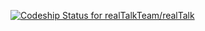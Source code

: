 [ ![Codeship Status for realTalkTeam/realTalk](https://codeship.com/projects/ac08c320-6c68-0132-76fc-3a463caf9dbd/status?branch=master)](https://codeship.com/projects/54042)